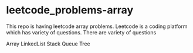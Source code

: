 # leetcode_problems-array
This repo is having leetcode array problems.
Leetcode is a coding platform which has variety of questions.
There are variety of questions

Array
LinkedList
Stack
Queue
Tree
